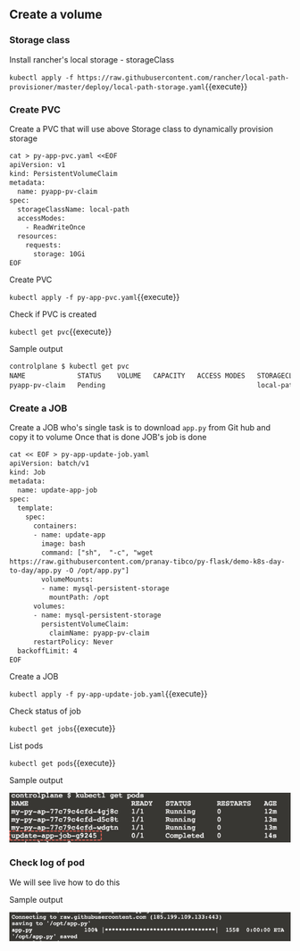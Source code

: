 ## Create a volume 

### Storage class 

Install rancher's local storage - storageClass 

`kubectl apply -f https://raw.githubusercontent.com/rancher/local-path-provisioner/master/deploy/local-path-storage.yaml`{{execute}} 

### Create PVC 

Create a PVC that will use above Storage class to dynamically provision storage 

```
cat > py-app-pvc.yaml <<EOF
apiVersion: v1
kind: PersistentVolumeClaim
metadata:
  name: pyapp-pv-claim
spec:
  storageClassName: local-path
  accessModes:
    - ReadWriteOnce
  resources:
    requests:
      storage: 10Gi
EOF
```
Create PVC 

`kubectl apply -f py-app-pvc.yaml`{{execute}}

Check if PVC is created 

`kubectl get pvc`{{execute}}

Sample output 

```bash
controlplane $ kubectl get pvc
NAME             STATUS    VOLUME   CAPACITY   ACCESS MODES   STORAGECLASS   AGE
pyapp-pv-claim   Pending                                      local-path     2s
```

### Create a JOB

Create a JOB who's single task is to download `app.py` from Git hub and copy it to volume 
Once that is done JOB's job is done 

```
cat << EOF > py-app-update-job.yaml
apiVersion: batch/v1
kind: Job
metadata:
  name: update-app-job
spec:
  template:
    spec:
      containers:
      - name: update-app
        image: bash
        command: ["sh",  "-c", "wget https://raw.githubusercontent.com/pranay-tibco/py-flask/demo-k8s-day-to-day/app.py -O /opt/app.py"]
        volumeMounts:
        - name: mysql-persistent-storage
          mountPath: /opt
      volumes:
      - name: mysql-persistent-storage
        persistentVolumeClaim:
          claimName: pyapp-pv-claim
      restartPolicy: Never
  backoffLimit: 4
EOF
``` 

Create a JOB 

`kubectl apply -f py-app-update-job.yaml`{{execute}}

Check status of job 

`kubectl get jobs`{{execute}}

List pods 

`kubectl get pods`{{execute}}

Sample output 

![](./assets/job-pod.png)

### Check log of pod 

We will see live how to do this 

Sample output 

![](./assets/job-log.png)